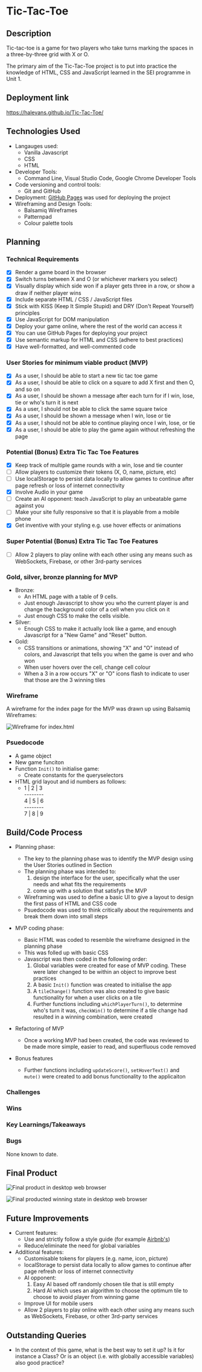 # Tic-Tac-Toe

## Description

Tic-tac-toe is a game for two players who take turns marking the spaces in a three-by-three grid with X or O.

The primary aim of the Tic-Tac-Toe project is to put into practice the knowledge of HTML, CSS and JavaScript learned in the SEI programme in Unit 1.

## Deployment link

https://halevans.github.io/Tic-Tac-Toe/

## Technologies Used

- Langauges used:
    - Vanilla Javascript
    - CSS
    - HTML
- Developer Tools:
    - Command Line, Visual Studio Code, Google Chrome Developer Tools
- Code versioning and control tools:
    - Git and GitHub
- Deployment:
    [GitHub Pages](https://pages.github.com/) was used for deploying the project
- Wireframing and Design Tools:
    - Balsamiq Wireframes
    - Patternpad
    - Colour palette tools

## Planning

### Technical Requirements

- [x] Render a game board in the browser
- [x] Switch turns between X and O (or whichever markers you select)
- [x] Visually display which side won if a player gets three in a row, or show a draw if neither player wins
- [x] Include separate HTML / CSS / JavaScript files
- [x] Stick with KISS (Keep It Simple Stupid) and DRY (Don't Repeat Yourself) principles
- [x] Use JavaScript for DOM manipulation
- [x] Deploy your game online, where the rest of the world can access it
- [x] You can use GitHub Pages for deploying your project
- [x] Use semantic markup for HTML and CSS (adhere to best practices)
- [x] Have well-formatted, and well-commented code

### User Stories for minimum viable product (MVP)

- [x] As a user, I should be able to start a new tic tac toe game
- [x] As a user, I should be able to click on a square to add X first and then O, and so on
- [x] As a user, I should be shown a message after each turn for if I win, lose, tie or who's turn it is next
- [x] As a user, I should not be able to click the same square twice
- [x] As a user, I should be shown a message when I win, lose or tie
- [x] As a user, I should not be able to continue playing once I win, lose, or tie
- [x] As a user, I should be able to play the game again without refreshing the page

### Potential (Bonus) Extra Tic Tac Toe Features

- [x] Keep track of multiple game rounds with a win, lose and tie counter
- [ ] Allow players to customize their tokens (X, O, name, picture, etc)
- [ ] Use localStorage to persist data locally to allow games to continue after page refresh or loss of internet connectivity
- [x] Involve Audio in your game
- [ ] Create an AI opponent: teach JavaScript to play an unbeatable game against you
- [ ] Make your site fully responsive so that it is playable from a mobile phone
- [x] Get inventive with your styling e.g. use hover effects or animations

### Super Potential (Bonus) Extra Tic Tac Toe Features

- [ ] Allow 2 players to play online with each other using any means such as WebSockets, Firebase, or other 3rd-party services

### Gold, silver, bronze planning for MVP

- Bronze:
    - An HTML page with a table of 9 cells.
    - Just enough Javascript to show you who the current player is and change the background color of a cell when you click on it
    - Just enough CSS to make the cells visible.
- Silver:
    - Enough CSS to make it actually look like a game, and enough Javascript for a "New Game" and "Reset" button.
- Gold:
    - CSS transitions or animations, showing "X" and "O" instead of colors, and Javascript that tells you when the game is over and who won
    - When user hovers over the cell, change cell colour
    - When a 3 in a row occurs "X" or "O" icons flash to indicate to user that those are the 3 winning tiles

### Wireframe

A wireframe for the index page for the MVP was drawn up using Balsamiq Wireframes:

![Wireframe for index.html](/images/Index.png)

### Psuedocode

- A game object
- New game funciton
- Function `Init()` to initialise game:
    - Create constants for the queryselectors
- HTML grid layout and id numbers as follows:
    - 1 | 2 | 3  
    \--------  
    4 | 5 | 6  
    \--------  
    7 | 8 | 9  

## Build/Code Process

- Planning phase:
    - The key to the planning phase was to identify the MVP design using the User Stories outlined in Section
    - The planning phase was intended to:
        1. design the interface for the user, specifically what the user needs and what fits the requirements
        2. come up with a solution that satisfys the MVP
    - Wireframing was used to define a basic UI to give a layout to design the first pass of HTML and CSS code
    - Psuedocode was used to think critically about the requirements and break them down into small steps

- MVP coding phase:
    - Basic HTML was coded to resemble the wireframe designed in the planning phase
    - This was folled up with basic CSS
    - Javascript was then coded in the following order:
        1. Global variables were created for ease of MVP coding. These were later changed to be within an object to improve best practices
        2. A basic `Init()` function was created to initialise the app
        3. A `tileChange()` function was also created to give basic functionality for when a user clicks on a tile
        4. Further functions including `whichPlayerTurn()`, to determine who's turn it was, `checkWin()` to determine if a tile change had resulted in a winning combination, were created

- Refactoring of MVP
    - Once a working MVP had been created, the code was reviewed to be made more simple, easier to read, and superfluous code removed

- Bonus features
    - Further functions including `updateScore()`, `setHoverText()` and `mute()` were created to add bonus functionality to the applicaiton

### Challenges



### Wins

### Key Learnings/Takeaways

### Bugs

None known to date.

## Final Product

![Final product in desktop web browser](/images/Final-product-desktop.png)

![Final producted winning state in desktop web browser](/images/Final-product-desktop-winning-state.png)


## Future Improvements

- Current features:
    - Use and strictly follow a style guide (for example [Airbnb's](https://github.com/airbnb/javascript#types))
    - Reduce/eliminate the need for global variables
- Additional features:
    - Customisable tokens for players (e.g. name, icon, picture)
    - localStorage to persist data locally to allow games to continue after page refresh or loss of internet connectivity
    - AI opponent:
        1. Easy AI based off randomly chosen tile that is still empty
        2. Hard AI which uses an algorithm to choose the optimum tile to choose to avoid player from winning game
    - Improve UI for mobile users
    - Allow 2 players to play online with each other using any means such as WebSockets, Firebase, or other 3rd-party services

## Outstanding Queries

- In the context of this game, what is the best way to set it up? Is it for instance a Class? Or is an object (i.e. with globally accessible variables) also good practice?